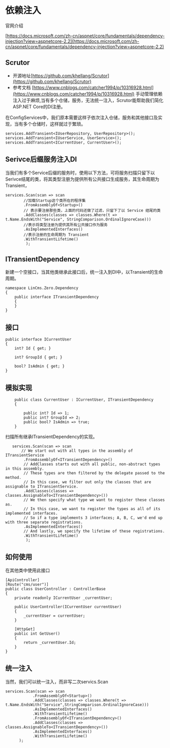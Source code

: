 
# 依赖注入

官网介绍

[https://docs.microsoft.com/zh-cn/aspnet/core/fundamentals/dependency-injection?view=aspnetcore-2.2](https://docs.microsoft.com/zh-cn/aspnet/core/fundamentals/dependency-injection?view=aspnetcore-2.2)

## Scrutor
- 开源地址[https://github.com/khellang/Scrutor](https://github.com/khellang/Scrutor)
- 参考文档 [https://www.cnblogs.com/catcher1994/p/10316928.html](https://www.cnblogs.com/catcher1994/p/10316928.html)
手动管理依赖注入过于麻烦,当有多个仓储，服务，无法统一注入，Scrutor能帮助我们简化ASP.NET Core的DI注册。

在ConfigServices中，我们原本需要这样子依次注入仓储，服务和其他接口及实现，当有多个仓储时，这样就过于繁琐。
```
services.AddTransient<IUserRepository, UserRepository>();
services.AddTransient<IUserService, UserService>();
services.AddTransient<ICurrentUser, CurrentUser>();
```

## Serivce后缀服务注入DI
当我们有多个Service后缀的服务时，使用以下方法，可将服务扫描只留下以Serivce结尾的类，将其类型注册为提供所有公共接口生成服务，其生命周期为Transient，
```
services.Scan(scan => scan
        //加载Startup这个类所在的程序集
        .FromAssemblyOf<Startup>()
        // 表示要注册那些类，上面的代码还做了过滤，只留下了以 Service 结尾的类
        .AddClasses(classes => classes.Where(t => t.Name.EndsWith("Service", StringComparison.OrdinalIgnoreCase)))
        //表示将类型注册为提供其所有公共接口作为服务
        .AsImplementedInterfaces()
        //表示注册的生命周期为 Transient
        .WithTransientLifetime()
         );

```
## ITransientDependency
新建一个空接口，当其他类继承此接口后，统一注入到DI中，以Transient的生命周期。
```
namespace LinCms.Zero.Dependency
{
    public interface ITransientDependency
    {
    }
}
```
## 接口

```
public interface ICurrentUser
{
    int? Id { get; }

    int? GroupId { get; }

    bool? IsAdmin { get; }
}
 ``` 
## 模拟实现
```
    public class CurrentUser : ICurrentUser, ITransientDependency
    {
     
        public int? Id => 1;
        public int? GroupId => 2;
        public bool? IsAdmin => true;
    }
```

扫描所有继承ITransientDependency的实现。
```
   services.Scan(scan => scan
       // We start out with all types in the assembly of ITransientService
        .FromAssemblyOf<ITransientDependency>()
        // AddClasses starts out with all public, non-abstract types in this assembly.
        // These types are then filtered by the delegate passed to the method.
        // In this case, we filter out only the classes that are assignable to ITransientService.
        .AddClasses(classes => classes.AssignableTo<ITransientDependency>())
        // We then specify what type we want to register these classes as.
        // In this case, we want to register the types as all of its implemented interfaces.
        // So if a type implements 3 interfaces; A, B, C, we'd end up with three separate registrations.
        .AsImplementedInterfaces()
        // And lastly, we specify the lifetime of these registrations.
        .WithTransientLifetime()
         );

```

## 如何使用
在其他类中使用此接口
```
[ApiController]
[Route("cms/user")]
public class UserController : ControllerBase
{
    private readonly ICurrentUser _currentUser;

    public UserController(ICurrentUser currentUser)
    {
        _currentUser = currentUser;
    }

    [HttpGet]
    public int GetUser()
    {
        return _currentUser.Id;
    }
}
```

## 统一注入
当然，我们可以统一注入，而非写二次servics.Scan
```
services.Scan(scan => scan
            .FromAssemblyOf<Startup>()
            .AddClasses(classes => classes.Where(t => t.Name.EndsWith("Service",StringComparison.OrdinalIgnoreCase)))
            .AsImplementedInterfaces()
            .WithTransientLifetime()
            .FromAssemblyOf<ITransientDependency>()
            .AddClasses(classes => classes.AssignableTo<ITransientDependency>())
            .AsImplementedInterfaces()
            .WithTransientLifetime()
      );
```

<RightMenu />